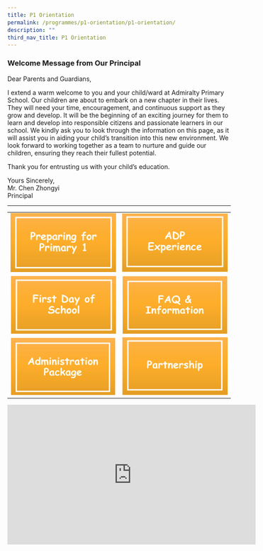 ```yaml
---
title: P1 Orientation
permalink: /programmes/p1-orientation/p1-orientation/
description: ""
third_nav_title: P1 Orientation
---
```

### Welcome Message from Our Principal

Dear Parents and Guardians,  

I extend a warm welcome to you and your child/ward at Admiralty Primary School.&nbsp;Our children are about to embark on a new chapter in their lives. They will need your time, encouragement, and continuous support as they grow and develop. It will be the beginning of an exciting journey for them to learn and develop into responsible citizens and passionate learners in our school. We kindly ask you to look through the information on this page, as it will assist you in aiding your child’s transition into this new environment.
We look forward to working together as a team to nurture and guide our children, ensuring they reach their fullest potential.

Thank you for entrusting us with your child’s education.



Yours Sincerely, <br>
Mr. Chen Zhongyi <br>
Principal

***



|  |  | 
| -------- | -------- | 
| ![](/images/preparing%20for%20primary%201.png)    | ![](/images/ADP.png)    | 
| ![](/images/first%20day%20of%20school.png)     |  ![](/images/FAQ.png)    | 
| ![](/images/administration%20package.png)    | ![](/images/partnership.png)    | 



<center><iframe width="560" height="315" src="https://www.youtube.com/embed/2x0qTnb_WzQ" title="YouTube video player" frameborder="0" allow="accelerometer; autoplay; clipboard-write; encrypted-media; gyroscope; picture-in-picture" allowfullscreen=""></iframe></center>


